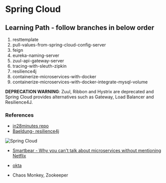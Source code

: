 # Spring Cloud

## Learning Path - follow branches in below order
1.  resttemplate
2.  pull-values-from-spring-cloud-config-server
3.  feign
4.  eureka-naming-server
5.  zuul-api-gateway-server
6.  tracing-with-sleuth-zipkin
7.  resilience4j
8.  containerize-microservices-with-docker
9.  containerize-microservices-with-docker-integrate-mysql-volume

**DEPRECATION WARNING**:  Zuul, Ribbon and Hystrix are deprecated and Spring Cloud provides alternatives such as Gateway, Load Balancer and Resilience4J.

### References
* [in28minutes repo](https://github.com/in28minutes/spring-microservices-v2)
* [Baeldung- resilience4j](https://www.baeldung.com/resilience4j)

![Spring Cloud](https://spring.io/images/diagram-microservices-dark-4a2e5817aac093437f4f3b3a5be8be88.svg)

* [Smartbear - Why you can't talk about microservices without mentioning Netflix](https://smartbear.com/blog/develop/why-you-cant-talk-about-microservices-without-ment/)

* [okta](https://www.baeldung.com/spring-security-okta)

* Chaos Monkey, Zookeeper
